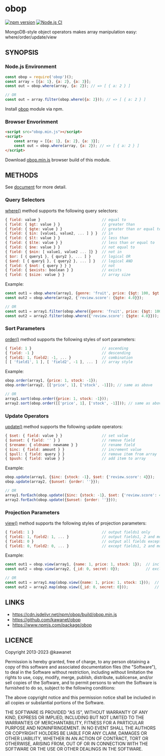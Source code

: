 # obop

[![npm version](https://badge.fury.io/js/obop.svg)](https://www.npmjs.com/package/obop) 
[![Node.js CI](https://github.com/kawanet/obop/workflows/Node.js%20CI/badge.svg?branch=master)](https://github.com/kawanet/obop/actions/)

MongoDB-style object operators makes array manipulation easy: where/order/update/view

## SYNOPSIS

### Node.js Environment

```js
const obop = require('obop')();
const array = [{a: 1}, {a: 2}, {a: 3}];
const out = obop.where(array, {a: 2}); // => [ { a: 2 } ]

// OR
const out = array.filter(obop.where({a: 2})); // => [ { a: 2 } ]
```

Install [obop](http://npmjs.org/package/obop) module via npm.

### Browser Envorinment

```html
<script src="obop.min.js"></script>
<script>
    const array = [{a: 1}, {a: 2}, {a: 3}];
    const out = obop.where(array, {a: 2}); // => [ { a: 2 } ]
</script>
```

Download [obop.min.js](https://cdn.jsdelivr.net/npm/obop/build/obop.min.js) browser build of this module.

## METHODS

See [document](http://kawanet.github.io/obop/docs/obop.html) for more detail.

### Query Selectors

[where()](http://kawanet.github.io/obop/docs/obop.html#where) method supports the following query selectors:

```js
{ field: value }                            // equal to
{ field: { $gt: value } }                   // greater than
{ field: { $gte: value } }                  // greater than or equal to
{ field: { $in: [value1, value2, ... ] } }  // in
{ field: { $lt: value } }                   // less than
{ field: { $lte: value } }                  // less than or equal to
{ field: { $ne: value } }                   // not equal to
{ field: { $nin: [ value1, value2 ... ]} }  // not in
{ $or: [ { query1 }, { qury2 }, ... ] }     // logical OR
{ $and: [ { query1 }, { query2 }, ... ] }   // logical AND
{ field: { $not: { query } } }              // not
{ field: { $exists: boolean } }             // exists
{ field: { $size: value } }                 // array size
```

Example:

```js
const out1 = obop.where(array1, {genre: 'fruit', price: {$gt: 100, $gt: 200}});
const out2 = obop.where(array2, {'review.score': {$gte: 4.0}});

// OR
const out1 = array1.filter(obop.where({genre: 'fruit', price: {$gt: 100, $gt: 200}}));
const out2 = array2.filter(obop.where({'review.score': {$gte: 4.0}}));
```

### Sort Parameters

[order()](http://kawanet.github.io/obop/docs/obop.html#order) method supports the following styles of sort parameters:

```js
{ field: 1 }                                // ascending
{ field: -1 }                               // descending
{ field1: 1, field2: -1, ... }              // combination
[ [ 'field1', 1 ], [ 'field2', -1 ], ... ]  // array style
```

Example:

```js
obop.order(array1, {price: 1, stock: -1});
obop.order(array2, [['price', 1], ['stock', -1]]); // same as above

// OR
array1.sort(obop.order({price: 1, stock: -1}));
array2.sort(obop.order([['price', 1], ['stock', -1]])); // same as above
```

### Update Operators

[update()](http://kawanet.github.io/obop/docs/obop.html#update) method supports the following update operators:

```js
{ $set: { field: value } }                  // set value
{ $unset: { field: '' } }                   // remove field
{ $rename: { oldname: newname } }           // rename field
{ $inc: { field: amount } }                 // increment value
{ $pull: { field: query } }                 // remove item from array
{ $push: { field: value } }                 // add item to array
```

Example:

```js
obop.update(array1, {$inc: {stock: -1}, $set: {'review.score': 4}});
obop.update(array2, {$unset: {order: ''}});

// OR
array1.forEach(obop.update({$inc: {stock: -1}, $set: {'review.score': 4}}));
array2.forEach(obop.update({$unset: {order: ''}}));
```

### Projection Parameters

[view()](http://kawanet.github.io/obop/docs/obop.html#view) method supports the following styles of projection parameters:

```js
{ field1: 1 }                               // output fields1 only
{ field1: 1, field2: 1, ... }               // output fields1, 2 and more
{ field1: 0 }                               // output all fields except for fields1
{ field1: 0, field2: 0, ... }               // except fields1, 2 and more
```

Example:

```js
const out1 = obop.view(array1, {name: 1, price: 1, stock: 1});  // include fields
const out2 = obop.view(array2, {_id: 0, secret: 0});            // exclude fields

// OR
const out1 = array1.map(obop.view({name: 1, price: 1, stock: 1}));  // include fields
const out2 = array2.map(obop.view({_id: 0, secret: 0}));            // exclude fields
```

## LINKS

- https://cdn.jsdelivr.net/npm/obop/build/obop.min.js
- https://github.com/kawanet/obop
- https://www.npmjs.com/package/obop

## LICENCE

Copyright 2013-2023 @kawanet

Permission is hereby granted, free of charge, to any person obtaining
a copy of this software and associated documentation files (the
"Software"), to deal in the Software without restriction, including
without limitation the rights to use, copy, modify, merge, publish,
distribute, sublicense, and/or sell copies of the Software, and to
permit persons to whom the Software is furnished to do so, subject to
the following conditions:

The above copyright notice and this permission notice shall be
included in all copies or substantial portions of the Software.

THE SOFTWARE IS PROVIDED "AS IS", WITHOUT WARRANTY OF ANY KIND,
EXPRESS OR IMPLIED, INCLUDING BUT NOT LIMITED TO THE WARRANTIES OF
MERCHANTABILITY, FITNESS FOR A PARTICULAR PURPOSE AND
NONINFRINGEMENT. IN NO EVENT SHALL THE AUTHORS OR COPYRIGHT HOLDERS BE
LIABLE FOR ANY CLAIM, DAMAGES OR OTHER LIABILITY, WHETHER IN AN ACTION
OF CONTRACT, TORT OR OTHERWISE, ARISING FROM, OUT OF OR IN CONNECTION
WITH THE SOFTWARE OR THE USE OR OTHER DEALINGS IN THE SOFTWARE.
